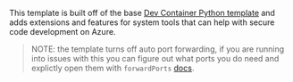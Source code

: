 This template is built off of the base [Dev Container Python template](https://github.com/devcontainers/templates/tree/main/src/python) and adds extensions and features for system tools that can help with secure code development on Azure.

> NOTE: the template turns off auto port forwarding, if you are running into issues with this you can figure out what ports you do need and explictly open them with `forwardPorts` [docs](https://containers.dev/implementors/json_reference/#general-properties).
